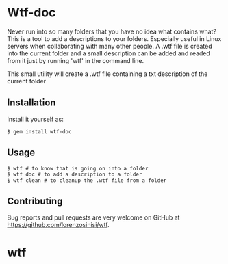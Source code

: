 # Wtf-doc

Never run into so many folders that you have no idea what contains what? This is a tool to add a descriptions to your folders. 
Especially useful in Linux servers when collaborating with many other people. A .wtf file is created into the current folder and a small description can be added and readed from it just by running 'wtf' in the command line.

This small utility will create a .wtf file containing a txt description of the current folder


## Installation

Install it yourself as:

    $ gem install wtf-doc

## Usage

    $ wtf # to know that is going on into a folder
    $ wtf doc # to add a description to a folder
    $ wtf clean # to cleanup the .wtf file from a folder


## Contributing

Bug reports and pull requests are very welcome on GitHub at https://github.com/lorenzosinisi/wtf.

# wtf
